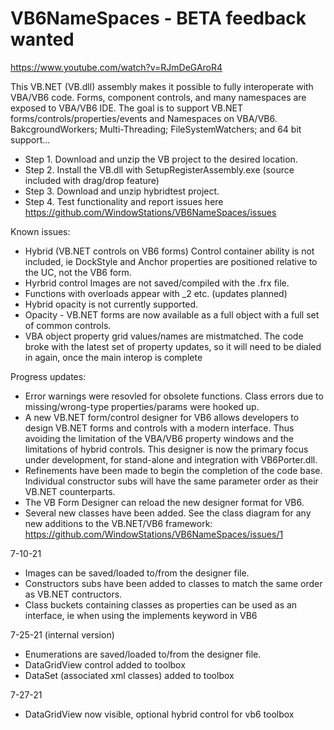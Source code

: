 # VB6NameSpaces - BETA feedback wanted
https://www.youtube.com/watch?v=RJmDeGAroR4

This VB.NET (VB.dll) assembly makes it possible to fully interoperate with VBA/VB6 code.  Forms, component controls, and many namespaces are exposed to VBA/VB6 IDE.
The goal is to support VB.NET forms/controls/properties/events and Namespaces on VBA/VB6. 
BakcgroundWorkers; Multi-Threading; FileSystemWatchers; and 64 bit support...

* Step 1.  Download and unzip the VB project to the desired location.
* Step 2.  Install the VB.dll with SetupRegisterAssembly.exe (source included with drag/drop feature)
* Step 3.  Download and unzip hybridtest project.
* Step 4.  Test functionality and report issues here https://github.com/WindowStations/VB6NameSpaces/issues

Known issues:
* Hybrid (VB.NET controls on VB6 forms) Control container ability is not included, ie DockStyle and Anchor properties are positioned relative to the UC, not the VB6 form.
* Hyrbrid control Images are not saved/compiled with the .frx file.
* Functions with overloads appear with _2 etc.  (updates planned)
* Hybrid opacity is not currently supported.
* Opacity - VB.NET forms are now available as a full object with a full set of common controls.
* VBA object property grid values/names are mistmatched.   The code broke with the latest set of property updates, so it will need to be dialed in again, once the main interop is complete

Progress updates:
* Error warnings were resovled for obsolete functions.  Class errors due to missing/wrong-type properties/params were hooked up.
* A new VB.NET form/control designer for VB6 allows developers to design VB.NET forms and controls with a modern interface.  Thus avoiding the limitation of the VBA/VB6 property windows and the limitations of hybrid controls.  This designer is now the primary focus under development, for stand-alone and integration with VB6Porter.dll.
* Refinements have been made to begin the completion of the code base.  Individual constructor subs will have the same parameter order as their VB.NET counterparts.
* The VB Form Designer can reload the new designer format for VB6.
* Several new classes have been added.  See the class diagram for any new additions to the VB.NET/VB6 framework: https://github.com/WindowStations/VB6NameSpaces/issues/1

7-10-21
* Images can be saved/loaded to/from the designer file.
* Constructors subs have been added to classes to match the same order as VB.NET contructors.
* Class buckets containing classes as properties can be used as an interface, ie when using the implements keyword in VB6

7-25-21 (internal version)
* Enumerations are saved/loaded to/from the designer file.
* DataGridView control added to toolbox
* DataSet (associated xml classes) added to toolbox

7-27-21
* DataGridView now visible, optional hybrid control for vb6 toolbox



